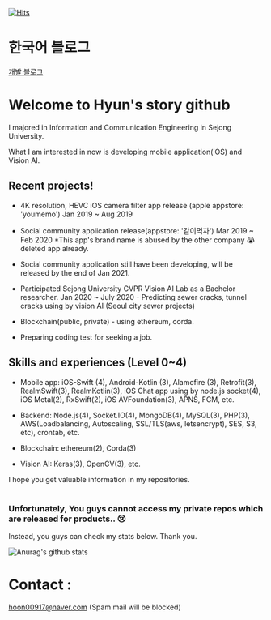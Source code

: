 [![Hits](https://hits.seeyoufarm.com/api/count/incr/badge.svg?url=https%3A%2F%2Fgithub.com%2Fhyunstory&count_bg=%2379C83D&title_bg=%23555555&icon=&icon_color=%23E7E7E7&title=hits&edge_flat=false)](https://hits.seeyoufarm.com)


# 한국어 블로그
[개발 블로그]





# Welcome to Hyun's story github

I majored in Information and Communication Engineering in Sejong University.

What I am interested in now is developing mobile application(iOS) and Vision AI.

## Recent projects!
 - 4K resolution, HEVC iOS camera filter app release (apple appstore: 'youmemo') Jan 2019 ~ Aug 2019
 
 - Social community application release(appstore: '같이먹자') Mar 2019 ~ Feb 2020
 *This app's brand name is abused by the other company :sob:
 deleted app already. 

 - Social community application still have been developing, will be released by the end of Jan 2021.
 
 - Participated Sejong University CVPR Vision AI Lab as a Bachelor researcher. Jan 2020 ~ July 2020 - Predicting sewer cracks, tunnel cracks using by vision AI (Seoul city sewer projects)
  
 - Blockchain(public, private) - using ethereum, corda.
 
 - Preparing coding test for seeking a job.
 
 ## Skills and experiences (Level 0~4)
  * Mobile app: iOS-Swift (4), Android-Kotlin (3), Alamofire (3), Retrofit(3), RealmSwift(3), RealmKotlin(3), iOS Chat app using by node.js socket(4), iOS Metal(2), RxSwift(2), iOS AVFoundation(3), APNS, FCM, etc.
  
  * Backend: Node.js(4), Socket.IO(4), MongoDB(4), MySQL(3), PHP(3), AWS(Loadbalancing, Autoscaling, SSL/TLS(aws, letsencrypt), SES, S3, etc), crontab, etc.
  
  * Blockchain: ethereum(2), Corda(3)
  
  * Vision AI: Keras(3), OpenCV(3), etc.
  




I hope you get valuable information in my repositories.
#

### Unfortunately, You guys cannot access my private repos which are released for products.. :cry:
Instead, you guys can check my stats below. Thank you.

![Anurag's github stats](https://github-readme-stats.vercel.app/api?username=hyunstory&count_private=true&show_icons=true)





# Contact : 
hoon00917@naver.com
(Spam mail will be blocked)







[개발 블로그]: <https://rolypolytoy.tistory.com/>




